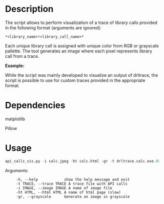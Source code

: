 # Description

The script allows to perform visualization of a trace of library calls provided in the following format 
(arguments are ignored):

```*<library_name>!<library_call_name>*```

Each unique library call is assigned with unique color from RGB or grayscale pallette. The tool generates an 
image where each pixel represents library call from a trace.

**Example:**

While the script was mainly developed to visualize an output of drltrace, the script is possible to use for custom traces provided in the appropriate format.

# Dependencies

matplotlib

Pillow

# Usage

```api_calls_vis.py -i [jpeg image name] -ht [html image name] -gr -t [trace_name]
api_calls_vis.py -i calc.jpeg -ht calc.html -gr -t drltrace.calc.exe.00864.0000.log
```

Arguments:

```  
     -h, --help            show the help message and exit
     -t TRACE, --trace TRACE A trace file with API calls
     -i IMAGE, --image IMAGE A name of image file
     -ht HTML, --html HTML A name of html page (slow)
     -gr, --grayscale      Generate an image in grayscale
```
